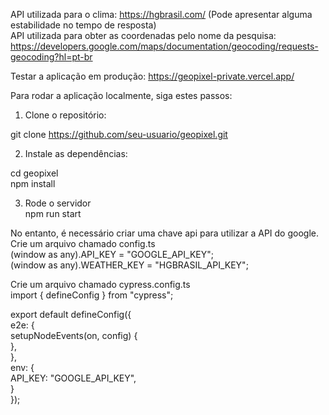 API utilizada para o clima: https://hgbrasil.com/ (Pode apresentar alguma estabilidade no tempo de resposta)  
API utilizada para obter as coordenadas pelo nome da pesquisa: https://developers.google.com/maps/documentation/geocoding/requests-geocoding?hl=pt-br  

Testar a aplicação em produção: https://geopixel-private.vercel.app/  

Para rodar a aplicação localmente, siga estes passos:  

1. Clone o repositório:

git clone https://github.com/seu-usuario/geopixel.git  

2. Instale as dependências:

cd geopixel  
npm install  

3. Rode o servidor  
npm run start  


No entanto, é necessário criar uma chave api para utilizar a API do google.  
Crie um arquivo chamado config.ts  
(window as any).API_KEY = "GOOGLE_API_KEY";  
(window as any).WEATHER_KEY = "HGBRASIL_API_KEY";  

Crie um arquivo chamado cypress.config.ts  
import { defineConfig } from "cypress";  

export default defineConfig({  
  e2e: {  
    setupNodeEvents(on, config) {  
    },  
  },  
  env: {  
    API_KEY: "GOOGLE_API_KEY",  
  }  
});


